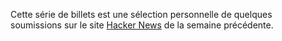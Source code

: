Cette série de billets est une sélection personnelle de quelques
soumissions sur le site [Hacker News](https://news.ycombinator.com/) de la
semaine précédente.
